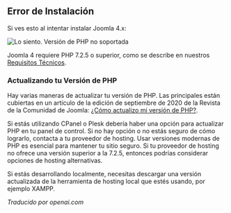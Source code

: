 <!-- Filename: J4.x:Unsupported_PHP_Version / Display title: Versión de PHP no compatible   -->

## Error de Instalación

Si ves esto al intentar instalar Joomla 4.x:

![Lo siento. Versión de PHP no soportada](../../../en/images/problems/problems-unsupported-php-version.jpg "Lo siento. Tu versión de PHP no es soportada")

Joomla 4 requiere PHP 7.2.5 o superior, como se describe en nuestros
<a href="https://manual.joomla.org/docs/next/get-started/technical-requirements/"
rel="noreferrer noopener">Requisitos Técnicos</a>.

### Actualizando tu Versión de PHP

Hay varias maneras de actualizar tu versión de PHP. Las principales están
cubiertas en un artículo de la edición de septiembre de 2020 de la
Revista de la Comunidad de Joomla: <a
href="https://magazine.joomla.org/all-issues/september-2020/how-do-i-update-my-php-version"
rel="noreferrer noopener">¿Cómo actualizo mi versión de PHP?</a>.

Si estás utilizando CPanel o Plesk debería haber una opción para actualizar PHP
en tu panel de control. Si no hay opción o no estás seguro de cómo
lograrlo, contacta a tu proveedor de hosting. Usar versiones modernas de PHP es esencial
para mantener tu sitio seguro. Si tu proveedor de hosting no ofrece una versión superior
a la 7.2.5, entonces podrías considerar opciones de hosting alternativas.

Si estás desarrollando localmente, necesitas descargar una versión actualizada
de la herramienta de hosting local que estés usando, por ejemplo
XAMPP.

*Traducido por openai.com*

